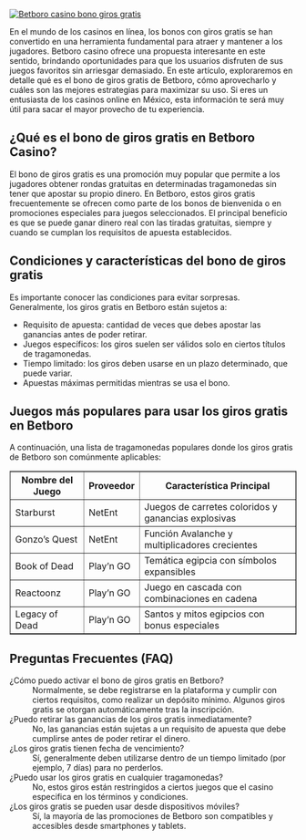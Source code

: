 [![Betboro casino bono giros gratis](https://123-caf.pages.dev/gitsignup.png)](https://vrmoo.ru/Bt82HjjY)

<div>   <p>En el mundo de los casinos en línea, los bonos con giros gratis se han convertido en una herramienta fundamental para atraer y mantener a los jugadores. Betboro casino ofrece una propuesta interesante en este sentido, brindando oportunidades para que los usuarios disfruten de sus juegos favoritos sin arriesgar demasiado. En este artículo, exploraremos en detalle qué es el bono de giros gratis de Betboro, cómo aprovecharlo y cuáles son las mejores estrategias para maximizar su uso. Si eres un entusiasta de los casinos online en México, esta información te será muy útil para sacar el mayor provecho de tu experiencia.</p>  <h2>¿Qué es el bono de giros gratis en Betboro Casino?</h2>   <p>El bono de giros gratis es una promoción muy popular que permite a los jugadores obtener rondas gratuitas en determinadas tragamonedas sin tener que apostar su propio dinero. En Betboro, estos giros gratis frecuentemente se ofrecen como parte de los bonos de bienvenida o en promociones especiales para juegos seleccionados. El principal beneficio es que se puede ganar dinero real con las tiradas gratuitas, siempre y cuando se cumplan los requisitos de apuesta establecidos.</p>  <h2>Condiciones y características del bono de giros gratis</h2>   <p>Es importante conocer las condiciones para evitar sorpresas. Generalmente, los giros gratis en Betboro están sujetos a:</p>   <ul>     <li>Requisito de apuesta: cantidad de veces que debes apostar las ganancias antes de poder retirar.</li>     <li>Juegos específicos: los giros suelen ser válidos solo en ciertos títulos de tragamonedas.</li>     <li>Tiempo limitado: los giros deben usarse en un plazo determinado, que puede variar.</li>     <li>Apuestas máximas permitidas mientras se usa el bono.</li>   </ul>  <h2>Juegos más populares para usar los giros gratis en Betboro</h2>   <p>A continuación, una lista de tragamonedas populares donde los giros gratis de Betboro son comúnmente aplicables:</p>   <table border="1" cellpadding="5" cellspacing="0">     <thead>       <tr>         <th>Nombre del Juego</th>         <th>Proveedor</th>         <th>Característica Principal</th>       </tr>     </thead>     <tbody>       <tr>         <td>Starburst</td>         <td>NetEnt</td>         <td>Juegos de carretes coloridos y ganancias explosivas</td>       </tr>       <tr>         <td>Gonzo’s Quest</td>         <td>NetEnt</td>         <td>Función Avalanche y multiplicadores crecientes</td>       </tr>       <tr>         <td>Book of Dead</td>         <td>Play’n GO</td>         <td>Temática egipcia con símbolos expansibles</td>       </tr>       <tr>         <td>Reactoonz</td>         <td>Play’n GO</td>         <td>Juego en cascada con combinaciones en cadena</td>       </tr>       <tr>         <td>Legacy of Dead</td>         <td>Play’n GO</td>         <td>Santos y mitos egipcios con bonus especiales</td>       </tr>     </tbody>   </table>  <h2>Preguntas Frecuentes (FAQ)</h2>   <dl>     <dt>¿Cómo puedo activar el bono de giros gratis en Betboro?</dt>     <dd>Normalmente, se debe registrarse en la plataforma y cumplir con ciertos requisitos, como realizar un depósito mínimo. Algunos giros gratis se otorgan automáticamente tras la inscripción.</dd>      <dt>¿Puedo retirar las ganancias de los giros gratis inmediatamente?</dt>     <dd>No, las ganancias están sujetas a un requisito de apuesta que debe cumplirse antes de poder retirar el dinero.</dd>      <dt>¿Los giros gratis tienen fecha de vencimiento?</dt>     <dd>Sí, generalmente deben utilizarse dentro de un tiempo limitado (por ejemplo, 7 días) para no perderlos.</dd>      <dt>¿Puedo usar los giros gratis en cualquier tragamonedas?</dt>     <dd>No, estos giros están restringidos a ciertos juegos que el casino especifica en los términos y condiciones.</dd>      <dt>¿Los giros gratis se pueden usar desde dispositivos móviles?</dt>     <dd>Sí, la mayoría de las promociones de Betboro son compatibles y accesibles desde smartphones y tablets.</dd>   </dl>   </div>